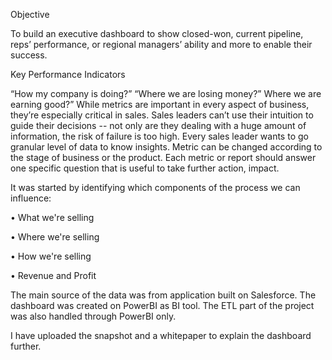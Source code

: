 Objective

To build an executive dashboard to show closed-won, current pipeline, reps’ performance, or regional managers’ ability  and more to enable their success.

Key Performance Indicators

“How my company is doing?” “Where we are losing money?” Where we are earning good?”
While metrics are important in every aspect of business, they’re especially critical in sales. Sales leaders can’t use their intuition to guide their decisions -- not only are they dealing with a huge amount of information, the risk of failure is too high.
Every sales leader wants to go granular level of data to know insights. Metric can be changed according to the stage of business or the product. Each metric or report should answer one specific question that is useful to take further action, impact.

It was started by identifying which components of the process we can influence:

•	What we're selling 

•	Where we're selling 

•	How we're selling 

•	Revenue and Profit

The main source of the data was from application built on Salesforce. The dashboard was created on PowerBI as BI tool. The ETL part of the project was also handled through PowerBI only. 

I have uploaded the snapshot and a whitepaper to explain the dashboard further.
